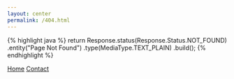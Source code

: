 ```yaml
---
layout: center
permalink: /404.html
---
```


{% highlight java %}
return Response.status(Response.Status.NOT_FOUND)
                .entity("Page Not Found")
                  .type(MediaType.TEXT_PLAIN)
.build();
{% endhighlight %}

<div class="mt3">
  <a href="{{ site.baseurl }}/" class="button button-blue button-big">Home</a>
  <a href="{{ site.baseurl }}/contact/" class="button button-blue button-big">Contact</a>
</div>
